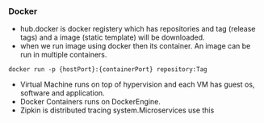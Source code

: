 ### Docker
- hub.docker is docker registery which has repositories and tag (release tags) and a image (static template) will be downloaded.
- when we run image using docker then its container. An image can be run in multiple containers.
```
docker run -p {hostPort}:{containerPort} repository:Tag
```
- Virtual Machine runs on top of hypervision and each VM has guest os, software and application.
- Docker Containers runs on DockerEngine.
- Zipkin is distributed tracing system.Microservices use this
